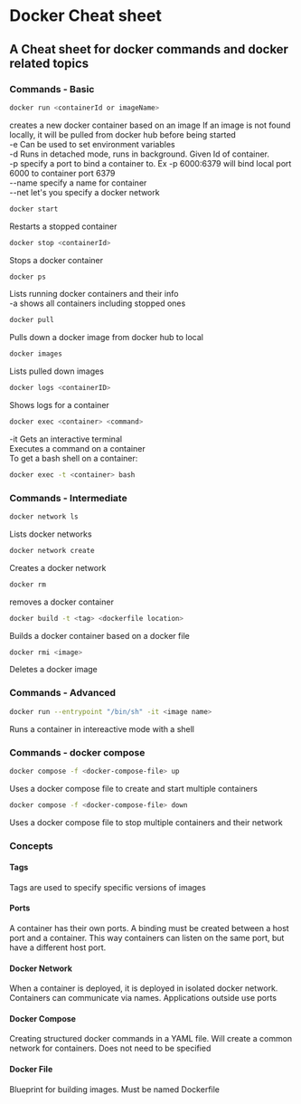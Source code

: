 # Docker Cheat sheet
## A Cheat sheet for docker commands and docker related topics

### Commands - Basic

```bash
docker run <containerId or imageName>
```
creates a new docker container based on an image
If an image is not found locally, it will be pulled from docker hub before being started  
-e Can be used to set environment variables  
-d Runs in detached mode, runs in background. Given Id of container.  
-p specify a port to bind a container to. Ex -p 6000:6379 will bind local port 6000 to container port 6379  
--name specify a name for container  
--net let's you specify a docker network  

```bash
docker start
```
Restarts a stopped container

```bash
docker stop <containerId>
```
Stops a docker container

```bash
docker ps
```
Lists running docker containers and their info  
-a shows all containers including stopped ones

```bash
docker pull
```
Pulls down a docker image from docker hub to local

```bash
docker images
```
Lists pulled down images

```bash
docker logs <containerID>
```
Shows logs for a container

```bash
docker exec <container> <command>
```
-it Gets an interactive terminal  
Executes a command on a container  
To get a bash shell on a container:
```bash
docker exec -t <container> bash
```

### Commands - Intermediate

```bash
docker network ls
```
Lists docker networks

```bash
docker network create
```
Creates a docker network

```bash
docker rm
```
removes a docker container

```bash
docker build -t <tag> <dockerfile location>
```
Builds a docker container based on a docker file

```bash
docker rmi <image>
```
Deletes a docker image

### Commands - Advanced
```bash
docker run --entrypoint "/bin/sh" -it <image name>
```
Runs a container in intereactive mode with a shell

### Commands - docker compose
```bash
docker compose -f <docker-compose-file> up
```
Uses a docker compose file to create and start multiple containers

```bash
docker compose -f <docker-compose-file> down
```
Uses a docker compose file to stop multiple containers and their network

### Concepts
#### Tags
Tags are used to specify specific versions of images

#### Ports
A container has their own ports. A binding must be created between a host port and a container. This way containers can listen on the same port, but have a different host port.

#### Docker Network
When a container is deployed, it is deployed in isolated docker network. Containers can communicate via names. Applications outside use ports

#### Docker Compose
Creating structured docker commands in a YAML file. Will create a common network for containers. Does not need to be specified

#### Docker File
Blueprint for building images. Must be named Dockerfile